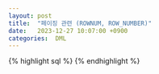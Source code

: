```yaml
---
layout: post
title:  "페이징 관련 (ROWNUM, ROW_NUMBER)"
date:   2023-12-27 10:07:00 +0900
categories:  DML
---
```


{% highlight sql %}
{% endhighlight %}